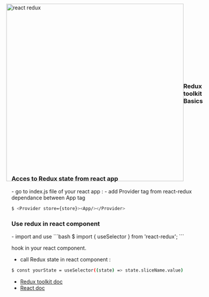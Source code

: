 <div style="display:flex;align-items:center;justify-content:center;width:100%;height:10vh;">
<img src="https://www.baptiste-donaux.fr/react-redux-concept/react-redux.png" alt="react redux" width="480">
<h3>Redux toolkit Basics</h3>
</div>

<h3>Acces to Redux state from react app</h3>
-   go to index.js file of your react app :
-   add Provider tag from react-redux dependance between App tag

```bash
$ <Provider store={store}><App/></Provider>
```

<h3>Use redux in react component</h3>
-  import and use 
```bash
$ import { useSelector } from 'react-redux';
```

hook in your react component.
-  call Redux state in react component : 
```bash
$ const yourState = useSelector((state) => state.sliceName.value)
```

- [Redux toolkit doc](https://redux-toolkit.js.org/)
- [React doc](https://fr.reactjs.org/) 
